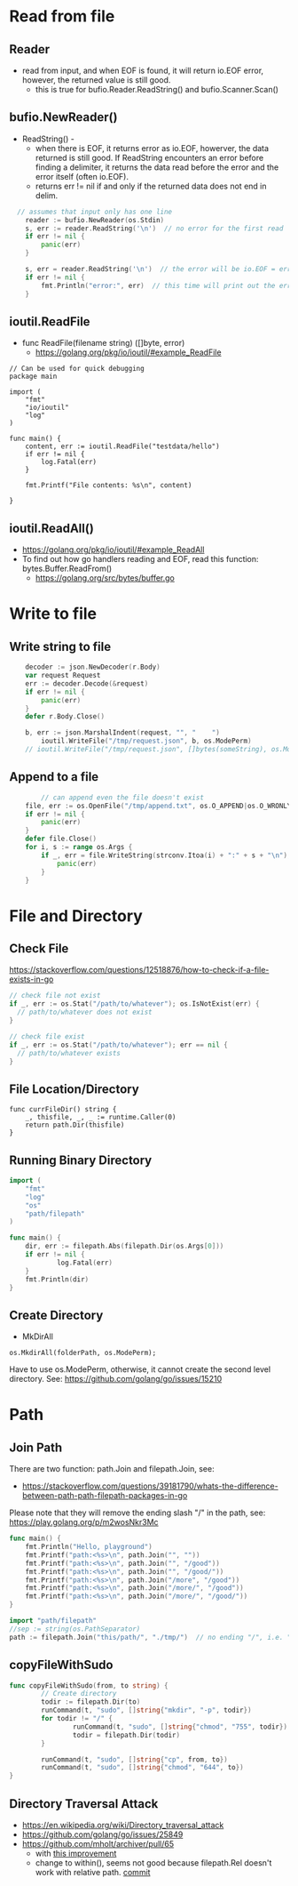 # Read from file
## Reader
* read from input, and when EOF is found, it will return io.EOF error, however, the returned value is still good.
  * this is true for bufio.Reader.ReadString() and bufio.Scanner.Scan()

## bufio.NewReader()
* ReadString() - 
  * when there is EOF, it returns error as io.EOF, howerver, the data returned is still good. If ReadString encounters an error before finding a delimiter, it returns the data read before the error and the error itself (often io.EOF).
  * returns err != nil if and only if the returned data does not end in delim.
```go
  // assumes that input only has one line
	reader := bufio.NewReader(os.Stdin)
	s, err := reader.ReadString('\n')  // no error for the first read
	if err != nil {
		panic(err)
	}

	s, err = reader.ReadString('\n')  // the error will be io.EOF = errors.New("EOF")
	if err != nil {
		fmt.Println("error:", err)  // this time will print out the error. 
	}
```

## ioutil.ReadFile
* func ReadFile(filename string) ([]byte, error)
  * https://golang.org/pkg/io/ioutil/#example_ReadFile
```
// Can be used for quick debugging
package main

import (
	"fmt"
	"io/ioutil"
	"log"
)

func main() {
	content, err := ioutil.ReadFile("testdata/hello")
	if err != nil {
		log.Fatal(err)
	}

	fmt.Printf("File contents: %s\n", content)

}
```

## ioutil.ReadAll()
* https://golang.org/pkg/io/ioutil/#example_ReadAll
* To find out how go handlers reading and EOF, read this function: bytes.Buffer.ReadFrom()
  * https://golang.org/src/bytes/buffer.go

# Write to file
## Write string to file
```go
	decoder := json.NewDecoder(r.Body)
	var request Request
	err := decoder.Decode(&request)
	if err != nil {
		panic(err)
	}
	defer r.Body.Close()

	b, err := json.MarshalIndent(request, "", "    ")
        ioutil.WriteFile("/tmp/request.json", b, os.ModePerm)
	// ioutil.WriteFile("/tmp/request.json", []bytes(someString), os.ModePerm)
```

## Append to a file
```go
        // can append even the file doesn't exist
	file, err := os.OpenFile("/tmp/append.txt", os.O_APPEND|os.O_WRONLY|os.O_CREATE, 0600)
	if err != nil {
		panic(err)
	}
	defer file.Close()
	for i, s := range os.Args {
		if _, err = file.WriteString(strconv.Itoa(i) + ":" + s + "\n"); err != nil {
			panic(err)
		}
	}
```

# File and Directory
## Check File
https://stackoverflow.com/questions/12518876/how-to-check-if-a-file-exists-in-go
```go
// check file not exist
if _, err := os.Stat("/path/to/whatever"); os.IsNotExist(err) {
  // path/to/whatever does not exist
}

// check file exist
if _, err := os.Stat("/path/to/whatever"); err == nil {
  // path/to/whatever exists
}
```

## File Location/Directory
```
func currFileDir() string {
	_, thisfile, _, _ := runtime.Caller(0)
	return path.Dir(thisfile)
}
```

## Running Binary Directory
```go
import (
    "fmt"
    "log"
    "os"
    "path/filepath"
)

func main() {
    dir, err := filepath.Abs(filepath.Dir(os.Args[0]))
    if err != nil {
            log.Fatal(err)
    }
    fmt.Println(dir)
}
```

## Create Directory
* MkDirAll
```
os.MkdirAll(folderPath, os.ModePerm);
```
Have to use os.ModePerm, otherwise, it cannot create the second level directory. See:
https://github.com/golang/go/issues/15210

# Path

## Join Path
There are two function: path.Join and filepath.Join, see:
* https://stackoverflow.com/questions/39181790/whats-the-difference-between-path-path-filepath-packages-in-go

Please note that they will remove the ending slash "/" in the path, see: https://play.golang.org/p/m2wosNkr3Mc
```go
func main() {
	fmt.Println("Hello, playground")
	fmt.Printf("path:<%s>\n", path.Join("", ""))
	fmt.Printf("path:<%s>\n", path.Join("", "/good"))
	fmt.Printf("path:<%s>\n", path.Join("", "/good/"))
	fmt.Printf("path:<%s>\n", path.Join("/more", "/good"))
	fmt.Printf("path:<%s>\n", path.Join("/more/", "/good"))
	fmt.Printf("path:<%s>\n", path.Join("/more/", "/good/"))
}
```



```go
import "path/filepath"
//sep := string(os.PathSeparator)
path := filepath.Join("this/path/", "./tmp/")  // no ending "/", i.e. "this/path/tmp"
```

## copyFileWithSudo
```go
func copyFileWithSudo(from, to string) {
        // Create directory
        todir := filepath.Dir(to)
        runCommand(t, "sudo", []string{"mkdir", "-p", todir})
        for todir != "/" {
                runCommand(t, "sudo", []string{"chmod", "755", todir})
                todir = filepath.Dir(todir)
        }

        runCommand(t, "sudo", []string{"cp", from, to})
        runCommand(t, "sudo", []string{"chmod", "644", to})
}
```

## Directory Traversal Attack
* https://en.wikipedia.org/wiki/Directory_traversal_attack
* https://github.com/golang/go/issues/25849
* https://github.com/mholt/archiver/pull/65
  * with [this improvement](https://github.com/mholt/archiver/commit/7ef86db1333bd7d433a9ea78f19bbd8cb5007d63#diff-635e4219ee55ef011b2b32bba065606b)
  * change to within(), seems not good because filepath.Rel doesn't work with relative path. [commit](https://github.com/mholt/archiver/commit/d48ce61eb2c501388e99ee300b8c7e622c7cfc88?diff=split)
